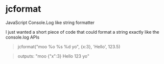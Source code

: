 # jcformat
JavaScript Console.Log like string formatter

I just wanted a short piece of code that could format a string exactly like the console.log APIs

>jcformat("moo %o %s %d yo", {x:3}, 'Hello', 123.5)

> outputs: "moo {"x":3} Hello 123 yo"